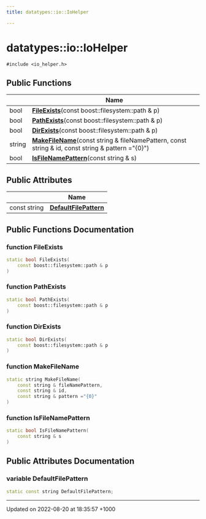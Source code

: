 ```yaml
---
title: datatypes::io::IoHelper

---
```


# datatypes::io::IoHelper






`#include <io_helper.h>`

## Public Functions

|                | Name           |
| -------------- | -------------- |
| bool | **[FileExists](/cpp/Classes/classdatatypes_1_1io_1_1IoHelper/#function-fileexists)**(const boost::filesystem::path & p) |
| bool | **[PathExists](/cpp/Classes/classdatatypes_1_1io_1_1IoHelper/#function-pathexists)**(const boost::filesystem::path & p) |
| bool | **[DirExists](/cpp/Classes/classdatatypes_1_1io_1_1IoHelper/#function-direxists)**(const boost::filesystem::path & p) |
| string | **[MakeFileName](/cpp/Classes/classdatatypes_1_1io_1_1IoHelper/#function-makefilename)**(const string & fileNamePattern, const string & id, const string & pattern ="{0}") |
| bool | **[IsFileNamePattern](/cpp/Classes/classdatatypes_1_1io_1_1IoHelper/#function-isfilenamepattern)**(const string & s) |

## Public Attributes

|                | Name           |
| -------------- | -------------- |
| const string | **[DefaultFilePattern](/cpp/Classes/classdatatypes_1_1io_1_1IoHelper/#variable-defaultfilepattern)**  |

## Public Functions Documentation

### function FileExists

```cpp
static bool FileExists(
    const boost::filesystem::path & p
)
```


### function PathExists

```cpp
static bool PathExists(
    const boost::filesystem::path & p
)
```


### function DirExists

```cpp
static bool DirExists(
    const boost::filesystem::path & p
)
```


### function MakeFileName

```cpp
static string MakeFileName(
    const string & fileNamePattern,
    const string & id,
    const string & pattern ="{0}"
)
```


### function IsFileNamePattern

```cpp
static bool IsFileNamePattern(
    const string & s
)
```


## Public Attributes Documentation

### variable DefaultFilePattern

```cpp
static const string DefaultFilePattern;
```


-------------------------------

Updated on 2022-08-20 at 18:35:57 +1000